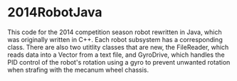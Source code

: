 2014RobotJava
=============
This code for the 2014 competition season robot rewritten in Java, which was originally written in C++.
Each robot subsystem has a corresponding class. There are also two utitlity classes that are new, 
the FileReader, which reads data into a Vector from a text file, and GyroDrive, which handles the PID 
control of the robot's rotation using a gyro to prevent unwanted rotation when strafing with 
the mecanum wheel chassis.
